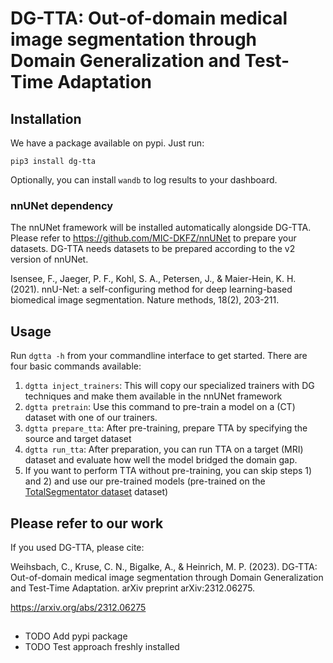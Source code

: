 # DG-TTA: Out-of-domain medical image segmentation through Domain Generalization and Test-Time Adaptation

## Installation
We have a package available on pypi. Just run:

`pip3 install dg-tta`

Optionally, you can install `wandb` to log results to your dashboard.

### nnUNet dependency
The nnUNet framework will be installed automatically alongside DG-TTA. Please refer to https://github.com/MIC-DKFZ/nnUNet to prepare your datasets.
DG-TTA needs datasets to be prepared according to the v2 version of nnUNet.

Isensee, F., Jaeger, P. F., Kohl, S. A., Petersen, J., & Maier-Hein, K. H. (2021). nnU-Net: a self-configuring
method for deep learning-based biomedical image segmentation. Nature methods, 18(2), 203-211.

## Usage
Run `dgtta -h` from your commandline interface to get started.
There are four basic commands available:
1) `dgtta inject_trainers`: This will copy our specialized trainers with DG techniques and make them available in the nnUNet framework
2) `dgtta pretrain`: Use this command to pre-train a model on a (CT) dataset with one of our trainers.
3) `dgtta prepare_tta`: After pre-training, prepare TTA by specifying the source and target dataset
4) `dgtta run_tta`: After preparation, you can run TTA on a target (MRI) dataset and evaluate how well the model bridged the domain gap.
5) If you want to perform TTA without pre-training, you can skip steps 1) and 2) and use our pre-trained models (pre-trained on the [TotalSegmentator dataset](https://github.com/wasserth/TotalSegmentator) dataset)

## Please refer to our work
If you used DG-TTA, please cite:

Weihsbach, C., Kruse, C. N., Bigalke, A., & Heinrich, M. P. (2023). DG-TTA: Out-of-domain medical image segmentation through Domain Generalization and Test-Time Adaptation. arXiv preprint arXiv:2312.06275.

https://arxiv.org/abs/2312.06275

##
* TODO Add pypi package
* TODO Test approach freshly installed
